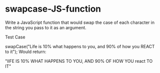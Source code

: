 # swapcase-JS-function

Write a JavaScript function that would swap the case of each character in the string you pass to it as an argument.

Test Case

swapCase("Life is 10% what happens to you, and 90% of how you REACT to it");
Would return:

"lIFE IS 10% WHAT HAPPENS TO YOU, AND 90% OF HOW YOU react TO IT"
